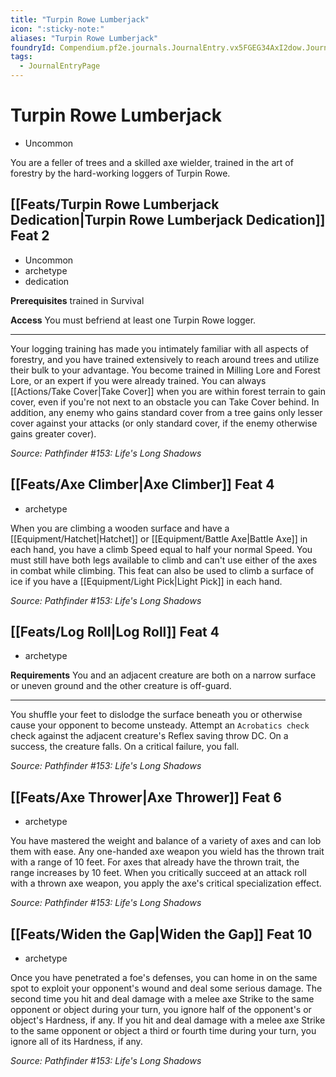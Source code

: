 ```yaml
---
title: "Turpin Rowe Lumberjack"
icon: ":sticky-note:"
aliases: "Turpin Rowe Lumberjack"
foundryId: Compendium.pf2e.journals.JournalEntry.vx5FGEG34AxI2dow.JournalEntryPage.uGsGn5sgR7wn0TQD
tags:
  - JournalEntryPage
---
```


# Turpin Rowe Lumberjack
*   Uncommon

You are a feller of trees and a skilled axe wielder, trained in the art of forestry by the hard-working loggers of Turpin Rowe.

## [[Feats/Turpin Rowe Lumberjack Dedication|Turpin Rowe Lumberjack Dedication]] Feat 2

*   Uncommon
*   archetype
*   dedication

**Prerequisites** trained in Survival

**Access** You must befriend at least one Turpin Rowe logger.

* * *

Your logging training has made you intimately familiar with all aspects of forestry, and you have trained extensively to reach around trees and utilize their bulk to your advantage. You become trained in Milling Lore and Forest Lore, or an expert if you were already trained. You can always [[Actions/Take Cover|Take Cover]] when you are within forest terrain to gain cover, even if you're not next to an obstacle you can Take Cover behind. In addition, any enemy who gains standard cover from a tree gains only lesser cover against your attacks (or only standard cover, if the enemy otherwise gains greater cover).

_Source: Pathfinder #153: Life's Long Shadows_

## [[Feats/Axe Climber|Axe Climber]] Feat 4

*   archetype

When you are climbing a wooden surface and have a [[Equipment/Hatchet|Hatchet]] or [[Equipment/Battle Axe|Battle Axe]] in each hand, you have a climb Speed equal to half your normal Speed. You must still have both legs available to climb and can't use either of the axes in combat while climbing. This feat can also be used to climb a surface of ice if you have a [[Equipment/Light Pick|Light Pick]] in each hand.

_Source: Pathfinder #153: Life's Long Shadows_

## [[Feats/Log Roll|Log Roll]] Feat 4

*   archetype

**Requirements** You and an adjacent creature are both on a narrow surface or uneven ground and the other creature is off-guard.

* * *

You shuffle your feet to dislodge the surface beneath you or otherwise cause your opponent to become unsteady. Attempt an `Acrobatics check` check against the adjacent creature's Reflex saving throw DC. On a success, the creature falls. On a critical failure, you fall.

_Source: Pathfinder #153: Life's Long Shadows_

## [[Feats/Axe Thrower|Axe Thrower]] Feat 6

*   archetype

You have mastered the weight and balance of a variety of axes and can lob them with ease. Any one-handed axe weapon you wield has the thrown trait with a range of 10 feet. For axes that already have the thrown trait, the range increases by 10 feet. When you critically succeed at an attack roll with a thrown axe weapon, you apply the axe's critical specialization effect.

_Source: Pathfinder #153: Life's Long Shadows_

## [[Feats/Widen the Gap|Widen the Gap]] Feat 10

*   archetype

Once you have penetrated a foe's defenses, you can home in on the same spot to exploit your opponent's wound and deal some serious damage. The second time you hit and deal damage with a melee axe Strike to the same opponent or object during your turn, you ignore half of the opponent's or object's Hardness, if any. If you hit and deal damage with a melee axe Strike to the same opponent or object a third or fourth time during your turn, you ignore all of its Hardness, if any.

_Source: Pathfinder #153: Life's Long Shadows_